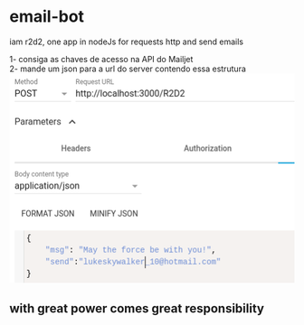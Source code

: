 # email-bot
iam r2d2, one app in nodeJs for requests http and send emails

1- consiga as chaves de acesso na API do Mailjet<br>
2- mande um json para a url do server contendo essa estrutura<br>
  ![auth](https://github.com/pgsilva/email-bot/blob/master/json.png)<br>


## with great power comes great responsibility 

         


